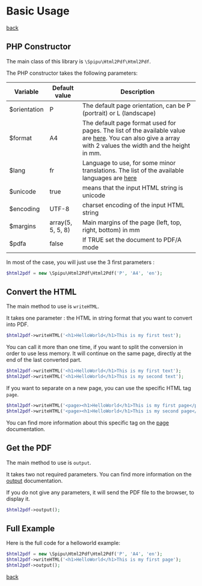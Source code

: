 # Basic Usage

[back](./README.md)

## PHP Constructor

The main class of this library is `\Spipu\Html2Pdf\Html2Pdf`.

The PHP constructor takes the following parameters:

Variable | Default value |Description
---------|---------------|--------------
$orientation | P | The default page orientation, can be P (portrait) or L (landscape)
$format | A4 | The default page format used for pages. The list of the available value are [here](https://github.com/tecnickcom/TCPDF/blob/master/include/tcpdf_static.php#L2097). You can also give a array with 2 values the width and the height in mm.
$lang | fr | Language to use, for some minor translations. The list of the available languages are [here](https://github.com/spipu/html2pdf/tree/master/src/locale)
$unicode | true | means that the input HTML string is unicode
$encoding |UTF-8 | charset encoding of the input HTML string
$margins | array(5, 5, 5, 8) | Main margins of the page (left, top, right, bottom) in mm
$pdfa | false | If TRUE set the document to PDF/A mode

In most of the case, you will just use the 3 first parameters :

```php
$html2pdf = new \Spipu\Html2Pdf\Html2Pdf('P', 'A4', 'en');
```

## Convert the HTML

The main method to use is `writeHTML`. 

It takes one parameter : the HTML in string format that you want to convert into PDF.

```php
$html2pdf->writeHTML('<h1>HelloWorld</h1>This is my first test');
```

You can call it more than one time, if you want to split the conversion in order to use less memory. It will continue on the same page, directly at the end of the last converted part.

```php
$html2pdf->writeHTML('<h1>HelloWorld</h1>This is my first text');
$html2pdf->writeHTML('<h1>HelloWorld</h1>This is my second text');
```

If you want to separate on a new page, you can use the specific HTML tag `page`.

```php
$html2pdf->writeHTML('<page><h1>HelloWorld</h1>This is my first page</page>');
$html2pdf->writeHTML('<page><h1>HelloWorld</h1>This is my second page</page>');
```

You can find more information about this specific tag on the [page](page.md) documentation.

## Get the PDF

The main method to use is `output`.
 
It takes two not required parameters. You can find more information on the [output](output.md) documentation.

If you do not give any parameters, it will send the PDF file to the browser, to display it.

```php
$html2pdf->output();
```

## Full Example

Here is the full code for a helloworld example:

```php
$html2pdf = new \Spipu\Html2Pdf\Html2Pdf('P', 'A4', 'en');
$html2pdf->writeHTML('<h1>HelloWorld</h1>This is my first page');
$html2pdf->output();
```

[back](./README.md)
